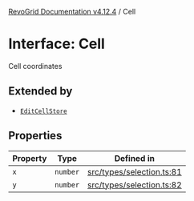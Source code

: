 [RevoGrid Documentation v4.12.4](README.md) / Cell

# Interface: Cell

Cell coordinates

## Extended by

- [`EditCellStore`](Interface.EditCellStore.md)

## Properties

| Property | Type | Defined in |
| ------ | ------ | ------ |
| `x` | `number` | [src/types/selection.ts:81](https://github.com/revolist/revogrid/blob/648f56ecfc5430eb0184373ea33dd565a6a33bb9/src/types/selection.ts#L81) |
| `y` | `number` | [src/types/selection.ts:82](https://github.com/revolist/revogrid/blob/648f56ecfc5430eb0184373ea33dd565a6a33bb9/src/types/selection.ts#L82) |
